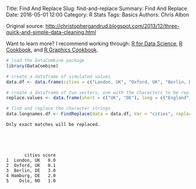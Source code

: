 Title: Find And Replace
Slug: find-and-replace
Summary: Find And Replace
Date: 2016-05-01 12:00
Category: R Stats
Tags: Basics
Authors: Chris Albon


Original source: http://christophergandrud.blogspot.com/2013/12/three-quick-and-simple-data-cleaning.html

Want to learn more? I recommend working through: [R for Data Science](http://amzn.to/2myxnhi), [R Cookbook](http://amzn.to/2lF6hkb), and [R Graphics Cookbook](http://amzn.to/2m0fcPL).
```R
# load the DataCombine package
library(DataCombine)
```


```R
# create a dataframe of simulated values
data.df <- data.frame(cities = c("London, UK", "Oxford, UK", "Berlin, DE", "Hamburg, DE", "Oslo, NO"), score = c(8, 0.1, 3, 2, 1))
```


```R
# create a dataframe of two vectors, one with the characters to be replaced and the other with what to replace it with
replace.values <- data.frame(short = c("UK", "DE"), long = c("England", "Germany"))
```


```R
# find and replace the character strings
data.longnames.df <- FindReplace(data = data.df, Var = "cities", replaceData = replace.values, from = "short", to = "long"); data.longnames.df
```

    Only exact matches will be replaced.





           cities score
    1  London, UK   8.0
    2  Oxford, UK   0.1
    3  Berlin, DE   3.0
    4 Hamburg, DE   2.0
    5    Oslo, NO   1.0
